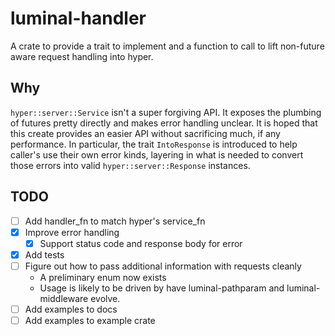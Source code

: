 # luminal-handler

A crate to provide a trait to implement and a function to call to lift
non-future aware request handling into hyper.

## Why

`hyper::server::Service` isn't a super forgiving API. It exposes the plumbing of futures pretty directly and makes error handling unclear. It is hoped that this create provides an easier API without sacrificing much, if any performance. In particular, the trait `IntoResponse` is introduced to help caller's use their own error kinds, layering in what is needed to convert those errors into valid `hyper::server::Response` instances.

## TODO

* [ ] Add handler_fn to match hyper's service_fn
* [x] Improve error handling
  * [x] Support status code and response body for error
* [x] Add tests
* [ ] Figure out how to pass additional information with requests cleanly
  * A preliminary enum now exists
  * Usage is likely to be driven by have luminal-pathparam and luminal-middleware evolve.
* [ ] Add examples to docs
* [ ] Add examples to example crate
